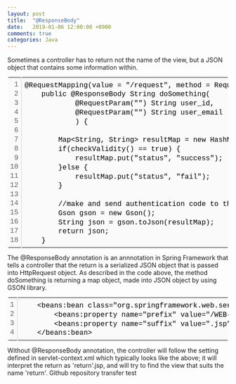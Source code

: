 ```yaml
---
layout: post
title:  "@ResponseBody"
date:   2019-01-06 12:00:00 +0900
comments: true
categories: Java
---
```


Sometimes a controller has to return not the name of the view, but a JSON object that contains some information within. 


<div class="colorscripter-code" style="color:#010101; font-family:Consolas, 'Liberation Mono', Menlo, Courier, monospace !important; position:relative !important; overflow:auto"><table class="colorscripter-code-table" style="margin:0; padding:0; border:none; background-color:#fafafa; border-radius:4px;" cellspacing="0" cellpadding="0"><tr><td style="padding:6px; border-right:2px solid #e5e5e5"><div style="margin:0; padding:0; word-break:normal; text-align:right; color:#666; font-family:Consolas, 'Liberation Mono', Menlo, Courier, monospace !important; line-height:130%"><div style="line-height:130%">1</div><div style="line-height:130%">2</div><div style="line-height:130%">3</div><div style="line-height:130%">4</div><div style="line-height:130%">5</div><div style="line-height:130%">6</div><div style="line-height:130%">7</div><div style="line-height:130%">8</div><div style="line-height:130%">9</div><div style="line-height:130%">10</div><div style="line-height:130%">11</div><div style="line-height:130%">12</div><div style="line-height:130%">13</div><div style="line-height:130%">14</div><div style="line-height:130%">15</div><div style="line-height:130%">16</div><div style="line-height:130%">17</div><div style="line-height:130%">18</div></div></td><td style="padding:6px 0"><div style="margin:0; padding:0; color:#010101; font-family:Consolas, 'Liberation Mono', Menlo, Courier, monospace !important; line-height:130%"><div style="padding:0 6px; white-space:pre; line-height:130%">@RequestMapping(value&nbsp;=&nbsp;"/request",&nbsp;method&nbsp;=&nbsp;RequestMethod.POST)</div><div style="padding:0 6px; white-space:pre; line-height:130%">&nbsp;&nbsp;&nbsp;&nbsp;public&nbsp;@ResponseBody&nbsp;String&nbsp;doSomething(</div><div style="padding:0 6px; white-space:pre; line-height:130%">&nbsp;&nbsp;&nbsp;&nbsp;&nbsp;&nbsp;&nbsp;&nbsp;&nbsp;&nbsp;&nbsp;&nbsp;@RequestParam("")&nbsp;String&nbsp;user_id,</div><div style="padding:0 6px; white-space:pre; line-height:130%">&nbsp;&nbsp;&nbsp;&nbsp;&nbsp;&nbsp;&nbsp;&nbsp;&nbsp;&nbsp;&nbsp;&nbsp;@RequestParam("")&nbsp;String&nbsp;user_email</div><div style="padding:0 6px; white-space:pre; line-height:130%">&nbsp;&nbsp;&nbsp;&nbsp;&nbsp;&nbsp;&nbsp;&nbsp;&nbsp;&nbsp;&nbsp;&nbsp;)&nbsp;{</div><div style="padding:0 6px; white-space:pre; line-height:130%">&nbsp;&nbsp;&nbsp;&nbsp;&nbsp;&nbsp;&nbsp;&nbsp;</div><div style="padding:0 6px; white-space:pre; line-height:130%">&nbsp;&nbsp;&nbsp;&nbsp;&nbsp;&nbsp;&nbsp;&nbsp;Map&lt;String,&nbsp;String&gt;&nbsp;resultMap&nbsp;=&nbsp;new&nbsp;HashMap&lt;String,&nbsp;String&gt;();</div><div style="padding:0 6px; white-space:pre; line-height:130%">&nbsp;&nbsp;&nbsp;&nbsp;&nbsp;&nbsp;&nbsp;&nbsp;if(checkValidity()&nbsp;==&nbsp;true)&nbsp;{</div><div style="padding:0 6px; white-space:pre; line-height:130%">&nbsp;&nbsp;&nbsp;&nbsp;&nbsp;&nbsp;&nbsp;&nbsp;&nbsp;&nbsp;&nbsp;&nbsp;resultMap.put("status",&nbsp;"success");</div><div style="padding:0 6px; white-space:pre; line-height:130%">&nbsp;&nbsp;&nbsp;&nbsp;&nbsp;&nbsp;&nbsp;&nbsp;}else&nbsp;{</div><div style="padding:0 6px; white-space:pre; line-height:130%">&nbsp;&nbsp;&nbsp;&nbsp;&nbsp;&nbsp;&nbsp;&nbsp;&nbsp;&nbsp;&nbsp;&nbsp;resultMap.put("status",&nbsp;"fail");</div><div style="padding:0 6px; white-space:pre; line-height:130%">&nbsp;&nbsp;&nbsp;&nbsp;&nbsp;&nbsp;&nbsp;&nbsp;}</div><div style="padding:0 6px; white-space:pre; line-height:130%">&nbsp;&nbsp;&nbsp;&nbsp;&nbsp;&nbsp;&nbsp;&nbsp;</div><div style="padding:0 6px; white-space:pre; line-height:130%">&nbsp;&nbsp;&nbsp;&nbsp;&nbsp;&nbsp;&nbsp;&nbsp;//make&nbsp;and&nbsp;send&nbsp;authentication&nbsp;code&nbsp;to&nbsp;the&nbsp;user</div><div style="padding:0 6px; white-space:pre; line-height:130%">&nbsp;&nbsp;&nbsp;&nbsp;&nbsp;&nbsp;&nbsp;&nbsp;Gson&nbsp;gson&nbsp;=&nbsp;new&nbsp;Gson();</div><div style="padding:0 6px; white-space:pre; line-height:130%">&nbsp;&nbsp;&nbsp;&nbsp;&nbsp;&nbsp;&nbsp;&nbsp;String&nbsp;json&nbsp;=&nbsp;gson.toJson(resultMap);</div><div style="padding:0 6px; white-space:pre; line-height:130%">&nbsp;&nbsp;&nbsp;&nbsp;&nbsp;&nbsp;&nbsp;&nbsp;return&nbsp;json;</div><div style="padding:0 6px; white-space:pre; line-height:130%">&nbsp;&nbsp;&nbsp;&nbsp;}</div></div><div style="text-align:right; margin-top:-13px; margin-right:5px; font-size:9px; font-style:italic"><a href="http://colorscripter.com/info#e" target="_blank" style="color:#e5e5e5; text-decoration:none">Colored by Color Scripter</a></div></td><td style="vertical-align:bottom; padding:0 2px 4px 0"><a href="http://colorscripter.com/info#e" target="_blank" style="text-decoration:none; color:white"><span style="font-size:9px; word-break:normal; background-color:#e5e5e5; color:white; border-radius:10px; padding:1px">cs</span></a></td></tr></table></div>


The @ResponseBody annotation is an annnotation in Spring Framework that tells a controller that the return is a serialized JSON object that is passed into HttpRequest object. As described in the code above, the method doSomething is returning a map object, made into JSON object by using GSON library. 

<div class="colorscripter-code" style="color:#010101; font-family:Consolas, 'Liberation Mono', Menlo, Courier, monospace !important; position:relative !important; overflow:auto"><table class="colorscripter-code-table" style="margin:0; padding:0; border:none; background-color:#fafafa; border-radius:4px;" cellspacing="0" cellpadding="0"><tr><td style="padding:6px; border-right:2px solid #e5e5e5"><div style="margin:0; padding:0; word-break:normal; text-align:right; color:#666; font-family:Consolas, 'Liberation Mono', Menlo, Courier, monospace !important; line-height:130%"><div style="line-height:130%">1</div><div style="line-height:130%">2</div><div style="line-height:130%">3</div><div style="line-height:130%">4</div></div></td><td style="padding:6px 0"><div style="margin:0; padding:0; color:#010101; font-family:Consolas, 'Liberation Mono', Menlo, Courier, monospace !important; line-height:130%"><div style="padding:0 6px; white-space:pre; line-height:130%">&nbsp;&nbsp;&nbsp;&nbsp;&lt;beans:bean&nbsp;class="org.springframework.web.servlet.view.InternalResourceViewResolver"&gt;</div><div style="padding:0 6px; white-space:pre; line-height:130%">&nbsp;&nbsp;&nbsp;&nbsp;&nbsp;&nbsp;&nbsp;&nbsp;&lt;beans:property&nbsp;name="prefix"&nbsp;value="/WEB-INF/views/"&nbsp;/&gt;</div><div style="padding:0 6px; white-space:pre; line-height:130%">&nbsp;&nbsp;&nbsp;&nbsp;&nbsp;&nbsp;&nbsp;&nbsp;&lt;beans:property&nbsp;name="suffix"&nbsp;value=".jsp"&nbsp;/&gt;</div><div style="padding:0 6px; white-space:pre; line-height:130%">&nbsp;&nbsp;&nbsp;&nbsp;&lt;/beans:bean&gt;</div></div><div style="text-align:right; margin-top:-13px; margin-right:5px; font-size:9px; font-style:italic"><a href="http://colorscripter.com/info#e" target="_blank" style="color:#e5e5e5; text-decoration:none">Colored by Color Scripter</a></div></td><td style="vertical-align:bottom; padding:0 2px 4px 0"><a href="http://colorscripter.com/info#e" target="_blank" style="text-decoration:none; color:white"><span style="font-size:9px; word-break:normal; background-color:#e5e5e5; color:white; border-radius:10px; padding:1px">cs</span></a></td></tr></table></div>

Without @ResponseBody annotation, the controller will follow the setting defined in servlet-context.xml which typically looks like the above; it will interpret the return as 'return'.jsp, and will try to find the view that suits the name 'return'.
Github repository transfer test


[jekyll-docs]: https://jekyllrb.com/docs/home
[jekyll-gh]:   https://github.com/jekyll/jekyll
[jekyll-talk]: https://talk.jekyllrb.com/
